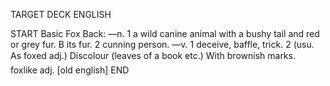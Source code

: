 TARGET DECK
ENGLISH

START
Basic
Fox
Back: —n. 1 a wild canine animal with a bushy tail and red or grey fur. B its fur. 2 cunning person. —v. 1 deceive, baffle, trick. 2 (usu. As foxed adj.) Discolour (leaves of a book etc.) With brownish marks.  foxlike adj. [old english]
END
